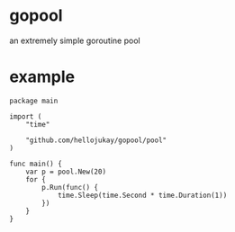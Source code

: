 # gopool
an extremely simple goroutine pool

# example
```golang
package main

import (
	"time"

	"github.com/hellojukay/gopool/pool"
)

func main() {
	var p = pool.New(20)
	for {
		p.Run(func() {
			time.Sleep(time.Second * time.Duration(1))
		})
	}
}
```
